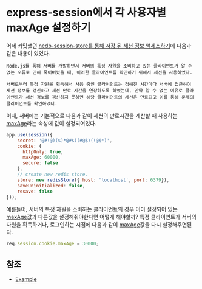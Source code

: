 # express-session에서 각 사용자별 maxAge 설정하기

어제 커밋했던 [nedb-session-store를 통해 저장 된 세션 정보 액세스하기]('./../../../nedb/access_nedb-session-store')에 다음과 같은 내용이 있었다.

```
Node.js를 통해 서버를 개발하면서 서버의 특정 자원을 소비하고 있는 클라이언트가 알 수 없는 오류로 인해 죽어버렸을 때, 이러한 클라이언트를 확인하기 위해서 세션을 사용하였다.

서버로부터 특정 자원을 획득해서 사용 중인 클라이언트는 정해진 시간마다 서버에 접근하여 세션 정보를 갱신하고 세션 만료 시간을 연장하도록 하였는데, 만약 알 수 없는 이유로 클라이언트가 세션 정보를 갱신하지 못하면 해당 클라이언트의 세션은 만료되고 이를 통해 문제의 클라이언트를 확인하였다.
```

이때, 서버에는 기본적으로 다음과 같이 세션의 만료시간을 계산할 때 사용하는 [maxAge](https://github.com/expressjs/session#cookiemaxage)라는 속성에 값이 설정되어있다.

```javascript
app.use(session({
    secret: '@#!@)($)*@#$)(#@$)(!@$*)',
    cookie: {
      httpOnly: true,
      maxAge: 60000,
      secure: false
    },
    // create new redis store.
    store: new redisStore({ host: 'localhost', port: 6379}),
    saveUninitialized: false,
    resave: false
}));
```

예를들어, 서버의 특정 자원을 소비하는 클라이언트의 경우 이미 설정되어 있는 [maxAge](https://github.com/expressjs/session#cookiemaxage)값과 다른값을 설정해줘야한다면 어떻게 해야할까?
특정 클라이언트가 서버의 자원을 획득하거나, 로그인하는 시점에 다음과 같이 [maxAge](https://github.com/expressjs/session#cookiemaxage)값을 다시 설정해주면된다.

```javascript
req.session.cookie.maxAge = 30000;
```

## 참조

* [Example](./src/main.js)
